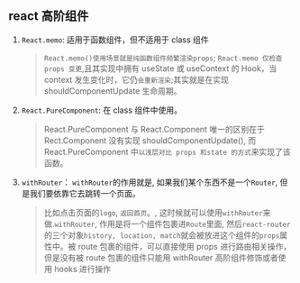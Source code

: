 ## react 高阶组件

1. `React.memo`: 适用于函数组件，但不适用于 class 组件
   > `React.memo()使用场景就是纯函数组件频繁渲染props`; `React.memo 仅检查 props 变更`,且其实现中拥有 useState 或 useContext 的 Hook，当 context 发生变化时，它仍`会重新渲染`;其实就是在实现 shouldComponentUpdate 生命周期。
2. `React.PureComponent`: 在 class 组件中使用。
   > React.PureComponent 与 React.Component 唯一的区别在于 Rect.Component 没有实现 shouldComponentUpdate(), 而 React.PureComponent 中`以浅层对比 props 和state 的方式`来实现了该函数。
3. `withRouter`： `withRouter`的作用就是, 如果我们某个东西不是一个`Router`, 但是我们要依靠它去跳转一个页面。
   > 比如点击页面的`logo`, `返回首页`。, 这时候就可以使用`withRouter`来做.`withRouter`, 作用是将一个组件包裹进`Route`里面, 然后`react-router`的三个对象`history, location, match`就会被放进这个组件的`props`属性中。被 route 包裹的组件，可以直接使用 props 进行路由相关操作，但是没有被 route 包裹的组件只能用 withRouter 高阶组件修饰或者使用 hooks 进行操作
